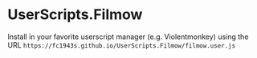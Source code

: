 # UserScripts.Filmow

Install in your favorite userscript manager (e.g. Violentmonkey) using the URL `https://fc1943s.github.io/UserScripts.Filmow/filmow.user.js`

